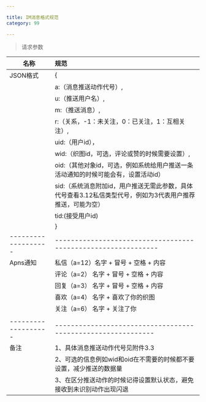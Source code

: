 ```yaml
---

title: IM消息格式规范
category: 99

---
```


> 请求参数

|名称   			|规范						    			
|-------------------|:------------------------------------------------------------
|JSON格式		    |{
|                   |    a:（消息推送动作代号）,
|                   |    u:（推送用户名）,
|                   |    m:（推送消息）,
|                   |    r:（关系，-1：未关注，0：已关注，1：互相关注）,
|                   |    uid:（用户id），
|                   |    wid:（织图id，可选，评论或赞的时候需要设置）,
|                   |    oid:（其他对象id，可选，例如系统给用户推送一条活动通知的时候可能会有，设置活动id）
|                   |    sid:（系统消息附加id，用户推送无需此参数，具体代号查看3.12私信类型代号，例如为3代表用户推荐推送，可能为空）
|                   |    tid:(接受用户id)
|                   |}
|-------------------|-------------------------------------------------------------
|Apns通知           |私信（a=12）名字 + 冒号 + 空格 + 内容
|                   |评论（a=2） 名字 + 冒号 + 空格 + 内容
|                   |回复（a=3） 名字 + 冒号 + 空格 + 内容
|                   |喜欢（a=4） 名字 + 喜欢了你的织图
|                   |关注（a=6） 名字 + 关注了你
|                   |
|-------------------|------------------------------------------------------------
|备注			    |1、具体消息推送动作代号见附件3.3
|                   |2、可选的信息例如wid和oid在不需要的时候都不要设置，减少推送的数据量
|                   |3、在区分推送动作的时候记得设置默认状态，避免接收到未识别动作出现闪退



